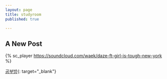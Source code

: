 ```yaml
---
layout: page
title: studyroom
published: true

---
```


## A New Post
{% sc_player https://soundcloud.com/waek/daze-ft-girl-is-tough-new-york %}

[공부방](https://time-timer.netlify.app/time-timer.html){: target="_blank"}

